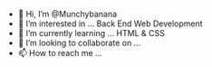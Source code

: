 - 👋 Hi, I’m @Munchybanana
- 👀 I’m interested in ... Back End Web Development
- 🌱 I’m currently learning ... HTML & CSS
- 💞️ I’m looking to collaborate on ...
- 📫 How to reach me ...

<!---
Munchybanana/Munchybanana is a ✨ special ✨ repository because its `README.md` (this file) appears on your GitHub profile.
You can click the Preview link to take a look at your changes.
--->
